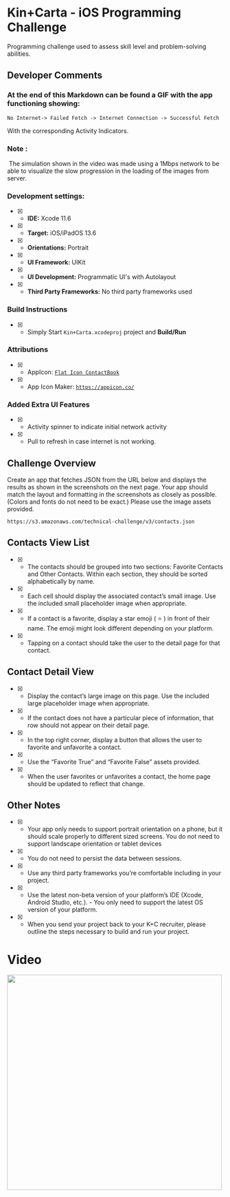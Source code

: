 # Kin+Carta -  iOS Programming Challenge

Programming challenge used to assess skill level and problem-solving abilities. 

## Developer Comments

### At the end of this Markdown can be found a  GIF with the app functioning showing:

    No Internet-> Failed Fetch -> Internet Connection -> Successful Fetch 

With the corresponding Activity Indicators. 

### Note :

​	The simulation shown in the video was made using a 1Mbps network to be able to visualize the slow progression in the loading of the images from server.

### Development settings:

- [x] - **IDE:** Xcode 11.6
- [x] - **Target:** iOS/iPadOS 13.6
- [x] - **Orientations:** Portrait
- [x] - **UI Framework:** UIKit
- [x] - **UI Development:** Programmatic UI's with Autolayout
- [x] - **Third Party Frameworks:** No third party frameworks used

### Build Instructions
- [x] - Simply Start  ``` Kin+Carta.xcodeproj ```  project and **Build/Run**

### Attributions

- [x] - AppIcon:   [`Flat Icon ContactBook`](https://www.flaticon.com/free-icon/notebook_784856?term=address%20book&page=1&position=17)

- [x] - App Icon Maker: [`https://appicon.co/`](https://appicon.co/)

### Added Extra UI Features 

- [x] - Activity spinner to indicate initial network activity
- [x] - Pull to refresh in case internet is not working.


## Challenge Overview

Create an app that fetches JSON from the URL below and displays the results as shown in the screenshots on the next page. Your app should match the layout and formatting in the screenshots as closely as possible. (Colors and fonts do not need to be exact.) Please use the image assets provided.

```
https://s3.amazonaws.com/technical-challenge/v3/contacts.json
```

## Contacts View List

- [x] - The contacts should be grouped into two sections: Favorite Contacts and Other Contacts. Within each section, they should be sorted alphabetically by name.

- [x] - Each cell should display the associated contact’s small image. Use the included small placeholder image when appropriate.

- [x] - If a contact is a favorite, display a star emoji ( ⭐️ ) in front of their name. The emoji might look different
  depending on your platform.

- [x] - Tapping on a contact should take the user to the detail page for that contact.

## Contact Detail View

- [x] - Display the contact’s large image on this page. Use the included large placeholder image when appropriate. 

- [x] - If the contact does not have a particular piece of information, that row should not appear on their detail page. 

- [x] - In the top right corner, display a button that allows the user to favorite and unfavorite a contact. 

- [x] - Use the “Favorite True” and “Favorite False” assets provided.

- [x] - When the user favorites or unfavorites a contact, the home page should be updated to reflect that change.


## Other Notes 

- [x] - Your app only needs to support portrait orientation on a phone, but it should scale properly to different sized screens. You do not need to support landscape orientation or tablet devices

- [x] - You do not need to persist the data between sessions.

- [x] - Use any third party frameworks you’re comfortable including in your project.

- [x] - Use the latest non-beta version of your platform’s IDE (Xcode, Android Studio, etc.). - You only need to support the latest OS version of your platform.

- [x] - When you send your project back to your K+C recruiter, please outline the steps necessary to build and run your project.

# Video

<img src="Video.gif" width="500"/>
